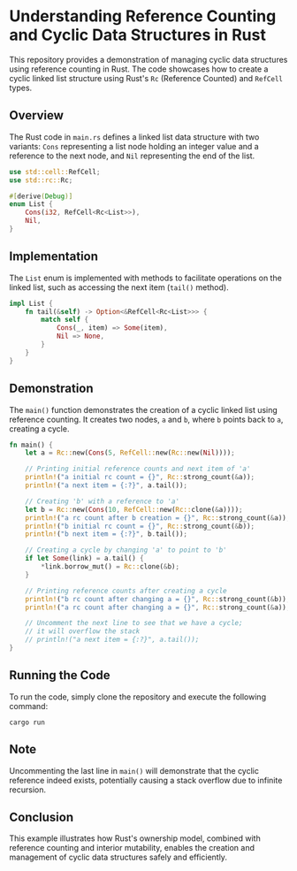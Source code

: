# Understanding Reference Counting and Cyclic Data Structures in Rust

This repository provides a demonstration of managing cyclic data structures using reference counting in Rust. The code showcases how to create a cyclic linked list structure using Rust's `Rc` (Reference Counted) and `RefCell` types.

## Overview

The Rust code in `main.rs` defines a linked list data structure with two variants: `Cons` representing a list node holding an integer value and a reference to the next node, and `Nil` representing the end of the list.

```rust
use std::cell::RefCell;
use std::rc::Rc;

#[derive(Debug)]
enum List {
    Cons(i32, RefCell<Rc<List>>),
    Nil,
}
```

## Implementation

The `List` enum is implemented with methods to facilitate operations on the linked list, such as accessing the next item (`tail()` method).

```rust
impl List {
    fn tail(&self) -> Option<&RefCell<Rc<List>>> {
        match self {
            Cons(_, item) => Some(item),
            Nil => None,
        }
    }
}
```

## Demonstration

The `main()` function demonstrates the creation of a cyclic linked list using reference counting. It creates two nodes, `a` and `b`, where `b` points back to `a`, creating a cycle.

```rust
fn main() {
    let a = Rc::new(Cons(5, RefCell::new(Rc::new(Nil))));

    // Printing initial reference counts and next item of 'a'
    println!("a initial rc count = {}", Rc::strong_count(&a));
    println!("a next item = {:?}", a.tail());

    // Creating 'b' with a reference to 'a'
    let b = Rc::new(Cons(10, RefCell::new(Rc::clone(&a))));
    println!("a rc count after b creation = {}", Rc::strong_count(&a));
    println!("b initial rc count = {}", Rc::strong_count(&b));
    println!("b next item = {:?}", b.tail());

    // Creating a cycle by changing 'a' to point to 'b'
    if let Some(link) = a.tail() {
        *link.borrow_mut() = Rc::clone(&b);
    }

    // Printing reference counts after creating a cycle
    println!("b rc count after changing a = {}", Rc::strong_count(&b));
    println!("a rc count after changing a = {}", Rc::strong_count(&a));

    // Uncomment the next line to see that we have a cycle;
    // it will overflow the stack
    // println!("a next item = {:?}", a.tail());
}
```

## Running the Code

To run the code, simply clone the repository and execute the following command:

```
cargo run
```

## Note

Uncommenting the last line in `main()` will demonstrate that the cyclic reference indeed exists, potentially causing a stack overflow due to infinite recursion.

## Conclusion

This example illustrates how Rust's ownership model, combined with reference counting and interior mutability, enables the creation and management of cyclic data structures safely and efficiently.
